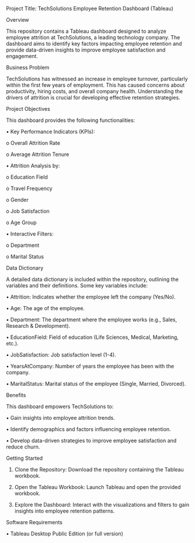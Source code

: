 Project Title: TechSolutions Employee Retention Dashboard (Tableau)

Overview

This repository contains a Tableau dashboard designed to analyze employee attrition at TechSolutions, a leading technology company. The dashboard aims to identify key factors impacting employee retention and provide data-driven insights to improve employee satisfaction and engagement.

Business Problem

TechSolutions has witnessed an increase in employee turnover, particularly within the first few years of employment. This has caused concerns about productivity, hiring costs, and overall company health. Understanding the drivers of attrition is crucial for developing effective retention strategies.

Project Objectives

This dashboard provides the following functionalities:

•	Key Performance Indicators (KPIs):

o	Overall Attrition Rate

o	Average Attrition Tenure

•	Attrition Analysis by:

o	Education Field

o	Travel Frequency

o	Gender

o	Job Satisfaction

o	Age Group

•	Interactive Filters:

o	Department

o	Marital Status

Data Dictionary

A detailed data dictionary is included within the repository, outlining the variables and their definitions. Some key variables include:

•	Attrition: Indicates whether the employee left the company (Yes/No).

•	Age: The age of the employee.

•	Department: The department where the employee works (e.g., Sales, Research & Development).

•	EducationField: Field of education (Life Sciences, Medical, Marketing, etc.).

•	JobSatisfaction: Job satisfaction level (1-4).

•	YearsAtCompany: Number of years the employee has been with the company.

•	MaritalStatus: Marital status of the employee (Single, Married, Divorced).

Benefits

This dashboard empowers TechSolutions to:

•	Gain insights into employee attrition trends.

•	Identify demographics and factors influencing employee retention.

•	Develop data-driven strategies to improve employee satisfaction and reduce churn.

Getting Started

1.	Clone the Repository: Download the repository containing the Tableau workbook.

2.	Open the Tableau Workbook: Launch Tableau and open the provided workbook.

3.	Explore the Dashboard: Interact with the visualizations and filters to gain insights into employee retention patterns.

Software Requirements

•	Tableau Desktop Public Edition (or full version)

